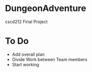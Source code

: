 # DungeonAdventure
cscd212 Final Project


# To Do
* Add overall plan
* Divide Work between Team members
* Start working